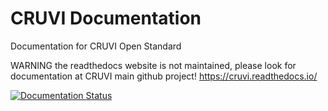 # CRUVI Documentation
Documentation for CRUVI Open Standard

WARNING the readthedocs website is not maintained, please look for documentation at CRUVI main github project!
https://cruvi.readthedocs.io/

[![Documentation Status](https://readthedocs.org/projects/cruvi/badge/?version=latest)](https://cruvi.readthedocs.io/en/latest/?badge=latest)
